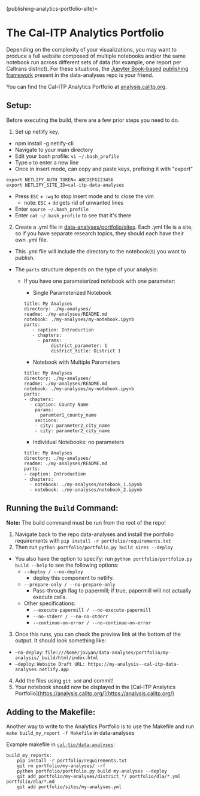 (publishing-analytics-portfolio-site)=
# The Cal-ITP Analytics Portfolio

Depending on the complexity of your visualizations, you may want to produce
a full website composed of multiple notebooks and/or the same notebook run
across different sets of data (for example, one report per Caltrans district).
For these situations, the [Jupyter Book-based](https://jupyterbook.org/en/stable/intro.html)
[publishing framework](https://github.com/cal-itp/data-analyses/tree/main/portfolio)
present in the data-analyses repo is your friend.

You can find the Cal-ITP Analytics Portfolio at [analysis.calitp.org](https://analysis.calitp.org).

## Setup:
Before executing the build, there are a few prior steps you need to do.

1. Set up netlify key.
* npm install -g netlify-cli
* Navigate to your main directory
* Edit your bash profile:  `vi ~/.bash_profile`
* Type `o` to enter a new line
* Once in insert mode, can copy and paste keys, prefixing it with "export"
```
export NETLIFY_AUTH_TOKEN= ABCDEFG123456
export NETLIFY_SITE_ID=cal-itp-data-analyses
```

* Press `ESC` + `:wq` to stop insert mode and to close the vim
    * note: `ESC` + `dd` gets rid of unwanted lines
* Enter `source ~/.bash_profile`
* Enter `cat ~/.bash_profile` to see that it's there

2. Create a .yml file in [data-analyses/portfolio/sites](https://github.com/cal-itp/data-analyses/tree/main/portfolio/sites). Each .yml file is a site, so if you have separate research topics, they should each have their own .yml file.
* This .yml file will include the directory to the notebook(s) you want to publish.

* The `parts` structure depends on the type of your analysis:
    * If you have one parameterized notebook with one parameter:
        * Single Parameterized Notebook
        ```
        title: My Analyses
        directory: ./my-analyses/
        readme: ./my-analyses/README.md
        notebook: ./my-analyses/my-notebook.ipynb
        parts:
           - caption: Introduction
           - chapters:
             - params:
                  district_parameter: 1
                  district_title: District 1
        ```
        * Notebook with Multiple Parameters
        ```
        title: My Analyses
        directory: ./my-analyses/
        readme: ./my-analyses/README.md
        notebook: ./my-analyses/my-notebook.ipynb
        parts:
        - chapters:
          - caption: County Name
            params:
              paramter1_county_name
            sections:
            - city: parameter2_city_name
            - city: parameter2_city_name
        ```

        * Individual Notebooks: no parameters
        ```
        title: My Analyses
        directory: ./my-analyses/
        readme: ./my-analyses/README.md
        parts:
        - caption: Introduction
        - chapters:
          - notebook: ./my-analyses/notebook_1.ipynb
          - notebook: ./my-analyses/notebook_2.ipynb
        ```
## Running the `Build` Command:
**Note:** The build command must be run from the root of the repo!
1. Navigate back to the repo data-analyses and install the portfolio requirements with
`pip install -r portfolio/requirements.txt`
2. Then run
`python portfolio/portfolio.py build sires --deploy`
*  You also have the option to specify: run `python portfolio/portfolio.py build --help` to see the following options:
    * `--deploy / --no-deploy`
        * deploy this component to netlify.
    * `--prepare-only / --no-prepare-only`
        * Pass-through flag to papermill; if true, papermill will not actually execute cells.
    * Other specifications:
        * `--execute-papermill / --no-execute-papermill`
        * `--no-stderr / --no-no-stderr`
        * `--continue-on-error / --no-continue-on-error`

3. Once this runs, you can check the preview link at the bottom of the output. It should look something like:
* `–no-deploy`: `file:///home/jovyan/data-analyses/portfolio/my-analysis/_build/html/index.html`
* `–deploy`: `Website Draft URL: https://my-analysis--cal-itp-data-analyses.netlify.app`

4. Add the files using `git add` and commit!
5. Your notebook should now be displayed in the [Cal-ITP Analytics Portfolio](https://analysis.calitp.org/](https://analysis.calitp.org/)

## Adding to the Makefile:

Another way to write to the Analytics Portfolio is to use the Makefile and run
`make build_my_report -f Makefile` in data-analyses

Example makefile in [`cal-tip/data-analyses`](https://github.com/cal-itp/data-analyses/blob/main/Makefile):

```{code-cell}
build_my_reports:
    pip install -r portfolio/requirements.txt
    git rm portfolio/my-analyses/ -rf
    python portfolio/portfolio.py build my-analyses --deploy
    git add portfolio/my-analyses/district_*/ portfolio/dla/*.yml portfolio/dla/*.md
    git add portfolio/sites/my-analyses.yml
```
